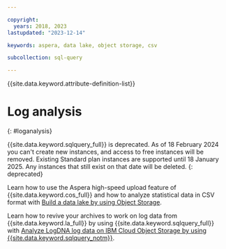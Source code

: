 ```yaml
---

copyright:
  years: 2018, 2023
lastupdated: "2023-12-14"

keywords: aspera, data lake, object storage, csv

subcollection: sql-query

---
```


{{site.data.keyword.attribute-definition-list}}

# Log analysis
{: #loganalysis}

{{site.data.keyword.sqlquery_full}} is deprecated. As of 18 February 2024 you can't create new instances, and access to free instances will be removed. Existing Standard plan instances are supported until 18 January 2025. Any instances that still exist on that date will be deleted.
{: deprecated}

Learn how to use the Aspera high-speed upload feature of {{site.data.keyword.cos_full}} and how to analyze statistical data in CSV format with [Build a data lake by using Object Storage](/docs/solution-tutorials?topic=solution-tutorials-smart-data-lake).

Learn how to revive your archives to work on log data from {{site.data.keyword.la_full}} by using {{site.data.keyword.sqlquery_full}} with [Analyze LogDNA log data on IBM Cloud Object Storage by using {{site.data.keyword.sqlquery_notm}}](https://www.ibm.com/cloud/blog/analyze-logdna-log-data-on-ibm-cloud-object-storage-using-ibm-cloud-sql-query).
